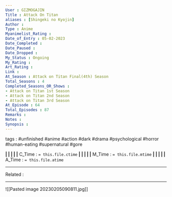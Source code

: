 ```yaml
---
User : GIZMOGAJIN
Title : Attack On Titan
aliases : [Shingeki no Kyojin]
Author : 
Type : Anime
Myanimelist_Rating : 
Date_of_Entry : 05-02-2023 
Date_Completed : 
Date_Paused : 
Date_Dropped : 
My_Status : Ongoing
My_Rating : 
Art_Rating : 
Link : 
At_Season : Attack on Titan Final(4th) Season
Total_Seasons : 4
Completed_Seasons_OR_Shows :
- Attack on Titan 1st Season
- Attack on Titan 2nd Season
- Attack on Titan 3rd Season
At_Episode : 64
Total_Episodes : 87
Remarks : 
Notes : 
Synopsis : 
---
```

 tags :  #unfinished #anime #action #dark #drama #psychological #horror #human-eating #supernatural #gore

**|  |  |  |  |** C_Time : `= this.file.ctime` **|  |  |  |  |** M_Time : `= this.file.mtime` **|  |  |  |  |** A_Time : `= this.file.atime` 

---
Related : 

---
![[Pasted image 20230205090811.jpg]]
